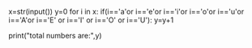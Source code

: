 x=str(input())
y=0
for i in x:
  if(i=='a'or i=='e'or i=='i'or i=='o'or i=='u'or i=='A'or i=='E' or i=='I' or i=='O' or i=='U'):
    y=y+1

print("total numbers are:",y)
